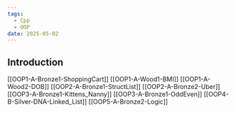 ```yaml
---
tags:
  - Cpp
  - OOP
date: 2025-05-02
---
```

## Introduction 
[[OOP1-A-Bronze1-ShoppingCart]]
[[OOP1-A-Wood1-BMI]]
[[OOP1-A-Wood2-DOB]]
[[OOP2-A-Bronze1-StructList]]
[[OOP2-A-Bronze2-Uber]]
[[OOP3-A-Bronze1-Kittens_Nanny]]
[[OOP3-A-Bronze1-OddEven]]
[[OOP4-B-Silver-DNA-Linked_List]]
[[OOP5-A-Bronze2-Logic]]
